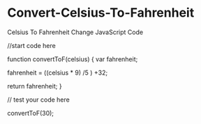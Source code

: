 # Convert-Celsius-To-Fahrenheit
Celsius To Fahrenheit Change JavaScript Code




//start code here


function convertToF(celsius) {
  var fahrenheit;
  
  fahrenheit = ((celsius * 9) /5 ) +32;
  
  return fahrenheit;
}


// test your code here




convertToF(30);
